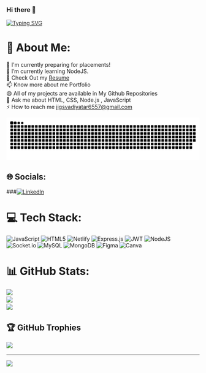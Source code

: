 ### Hi there 👋

[![Typing SVG](https://readme-typing-svg.demolab.com?font=Fira+Code&pause=1000&width=435&lines=Hi!+My+self+Jignesh+Vadiyatar;I+am+a+Full+Stack+Web+Developer;Curious+to+learn+new+things)](https://git.io/typing-svg)

# 💫 About Me:
🔭 I'm currently preparing for placements!<br>🌱 I’m currently learning NodeJS.<br>🤔 Check Out my [Resume](https://drive.google.com/file/d/1SNeXwG4fOEMdAzhnJz83hrbf35J__U6H/view?usp=share_link)<br>📫 Know more about me Portfolio<br>😄 All of my projects are available in My Github Repositories<br>💬 Ask me about HTML, CSS, Node.js , JavaScript<br>⚡ How to reach me jigsvadiyatar6557@gmail.com<br>

![](https://raw.githubusercontent.com/1999AZZAR/1999AZZAR/main/resources/img/grid-snake.svg)

## 🌐 Socials:
###[![LinkedIn](https://img.shields.io/badge/LinkedIn-%230077B5.svg?logo=linkedin&logoColor=white)](https://linkedin.com/in/https://www.linkedin.com/in/jignesh-vadiyatar) 

# 💻 Tech Stack:
![JavaScript](https://img.shields.io/badge/javascript-%23323330.svg?style=for-the-badge&logo=javascript&logoColor=%23F7DF1E) ![HTML5](https://img.shields.io/badge/html5-%23E34F26.svg?style=for-the-badge&logo=html5&logoColor=white) ![Netlify](https://img.shields.io/badge/netlify-%23000000.svg?style=for-the-badge&logo=netlify&logoColor=#00C7B7) ![Express.js](https://img.shields.io/badge/express.js-%23404d59.svg?style=for-the-badge&logo=express&logoColor=%2361DAFB) ![JWT](https://img.shields.io/badge/JWT-black?style=for-the-badge&logo=JSON%20web%20tokens) ![NodeJS](https://img.shields.io/badge/node.js-6DA55F?style=for-the-badge&logo=node.js&logoColor=white) ![Socket.io](https://img.shields.io/badge/Socket.io-black?style=for-the-badge&logo=socket.io&badgeColor=010101) ![MySQL](https://img.shields.io/badge/mysql-%2300f.svg?style=for-the-badge&logo=mysql&logoColor=white) ![MongoDB](https://img.shields.io/badge/MongoDB-%234ea94b.svg?style=for-the-badge&logo=mongodb&logoColor=white) 	![Figma](https://img.shields.io/badge/figma-%23F24E1E.svg?style=for-the-badge&logo=figma&logoColor=white) ![Canva](https://img.shields.io/badge/Canva-%2300C4CC.svg?style=for-the-badge&logo=Canva&logoColor=white)
# 📊 GitHub Stats:
![](https://github-readme-stats.vercel.app/api?username=Jignesh6775&theme=dark&hide_border=false&include_all_commits=false&count_private=false)<br/>
![](https://github-readme-streak-stats.herokuapp.com/?user=Jignesh6775&theme=dark&hide_border=false)<br/>
![](https://github-readme-stats.vercel.app/api/top-langs/?username=Jignesh6775&theme=dark&hide_border=false&include_all_commits=false&count_private=false&layout=compact)

## 🏆 GitHub Trophies
![](https://github-profile-trophy.vercel.app/?username=Jignesh6775&theme=discord&no-frame=false&no-bg=false&margin-w=4)

---
[![](https://visitcount.itsvg.in/api?id=Jignesh6775&icon=0&color=0)](https://visitcount.itsvg.in)

<!-- Proudly created with GPRM ( https://gprm.itsvg.in ) -->
